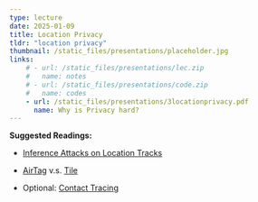```yaml
---
type: lecture
date: 2025-01-09
title: Location Privacy 
tldr: "location privacy"
thumbnail: /static_files/presentations/placeholder.jpg
links: 
    # - url: /static_files/presentations/lec.zip
    #   name: notes
    # - url: /static_files/presentations/code.zip
    #   name: codes
    - url: /static_files/presentations/3locationprivacy.pdf
      name: Why is Privacy hard?
---
```

**Suggested Readings:**
- [Inference Attacks on Location Tracks](https://www.microsoft.com/en-us/research/publication/inference-attacks-location-tracks/)

- [AirTag](https://foundation.mozilla.org/en/privacynotincluded/apple-airtag/) v.s. [Tile](https://www.tile.com/en-us/blog/tile-vs-airtag)

- Optional: [Contact Tracing](https://github.com/DP-3T/documents/blob/master/DP3T%20White%20Paper.pdf)
